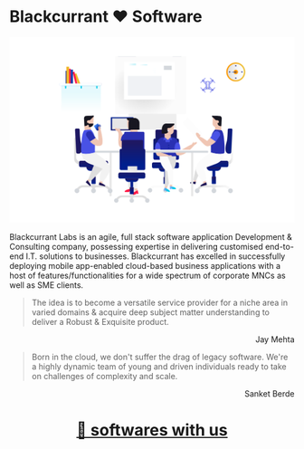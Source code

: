 # Blackcurrant ❤️ Software

<img src="/assets/about.svg">

Blackcurrant Labs is an agile, full stack software application Development & Consulting company, possessing expertise in delivering customised end-to-end I.T. solutions to businesses. Blackcurrant has excelled in successfully deploying mobile app-enabled cloud-based business applications with a host of features/functionalities for a wide spectrum of corporate MNCs as well as SME clients.


> The idea is to become a versatile service provider for a niche area in varied domains & acquire deep subject matter understanding to deliver a Robust & Exquisite product.

<p align='right'>Jay Mehta</p>


> Born in the cloud, we don't suffer the drag of legacy software. We're a highly dynamic team of young and driven individuals ready to take on challenges of complexity and scale.

<p align='right'>Sanket Berde</p>

# <p align="center"><a href="https://blackcurrantapps.com/contact-us.php">🔨 softwares with us</a></p>